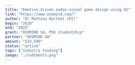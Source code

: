 ```yaml
---
title: "Emotion-driven audio-visual game design using AI"
link: "https://www.ovomind.com/"
author: "Dr Mathieu Barthet (PI)"
begin: "2020"
end: "2025"
grant: "OVOMIND SA, PhD studentship"
partner: "OVOMIND SA"
amount: "£33,500"
status: "active"
tags: ["Industry funding"]
image: "./rudiments.png"
---
```


